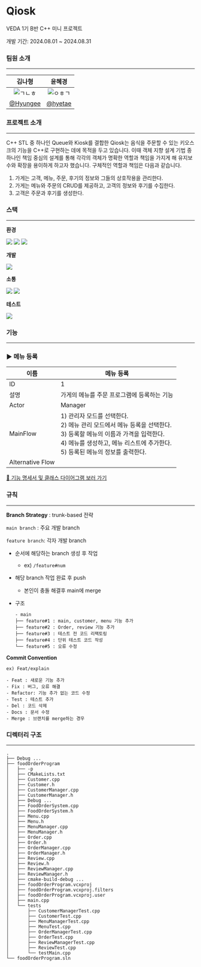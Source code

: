 # Qiosk

VEDA 1기 B반 C++ 미니 프로젝트

개발 기간: 2024.08.01 ~ 2024.08.31

### 팀원 소개

---

| 김나형 | 윤혜경 |
| :---: | :---: |
| ![ㄱㄴㅎ](https://github.com/user-attachments/assets/2d4c14bd-b8d1-45cb-a2db-2d0cec71a620) | ![ㅇㅎㄱ](https://github.com/user-attachments/assets/be47e77b-cb46-4f6a-b13a-2cce6bedb255) |
| [@Hyungee](https://github.com/Hyeongee) | [@hyetae](https://github.com/hyetae) |

### 프로젝트 소개

---

C++ STL 중 하나인 Queue와 Kiosk를 결합한 Qiosk는 음식을 주문할 수 있는 키오스크의 기능을 C++로 구현하는 데에 목적을 두고 있습니다. 이때 객체 지향 설계 기법 중 하나인 책임 중심의 설계를 통해 각각의 객체가 명확한 역할과 책임을 가지게 해 유지보수와 확장을 용이하게 하고자 했습니다. 구체적인 역할과 책임은 다음과 같습니다.

1. 가게는 고객, 메뉴, 주문, 후기의 정보와 그들의 상호작용을 관리한다.
2. 가게는 메뉴와 주문의 CRUD를 제공하고, 고객의 정보와 후기를 수집한다.
3. 고객은 주문과 후기를 생성한다.

### 스택

---

**환경**

<img src="https://img.shields.io/badge/cmake-064F8C?style=for-the-badge&logo=cmake&logoColor=white"> <img src="https://img.shields.io/badge/git-F05032?style=for-the-badge&logo=git&logoColor=white"> <img src="https://img.shields.io/badge/github-181717?style=for-the-badge&logo=github&logoColor=white">

**개발**

<img src="https://img.shields.io/badge/c++-00599C?style=for-the-badge&logo=c%2B%2B&logoColor=white">

**소통**

<img src="https://img.shields.io/badge/Slack-4A154B?style=for-the-badge&logo=slack&logoColor=FF007F"> <img src="https://img.shields.io/badge/Notion-000000?style=for-the-badge&logo=notion&logoColor=white">

**테스트**

<img src="https://img.shields.io/badge/Google-test-brightblue?style=for-the-badge&labelColor=brightgreen&logo=google">

### 기능

---

### ▶️ 메뉴 등록

| 이름 | 메뉴 등록 |
| --- | --- |
| ID | 1 |
| 설명 | 가게의 메뉴를 주문 프로그램에 등록하는 기능 |
| Actor | Manager |
| MainFlow | 1) 관리자 모드를 선택한다.<br>2) 메뉴 관리 모드에서 메뉴 등록을 선택한다.<br>3) 등록할 메뉴의 이름과 가격을 입력한다.<br>4) 메뉴를 생성하고, 메뉴 리스트에 추가한다.<br>5) 등록된 메뉴의 정보를 출력한다. |
| Alternative Flow |  |

[📑 기능 명세서 및 클래스 다이어그램 보러 가기](https://www.notion.so/7f9bd519db7343bea651d738657c3f4e?pvs=21)

### 규칙

---

**Branch Strategy** : trunk-based 전략

`main branch` : 주요 개발 branch

`feature branch`: 각자 개발 branch

- 순서에 해당하는 branch 생성 후 작업
    - ex) `/feature#num`
- 해당 branch 작업 완료 후 push
    - 본인이 충돌 해결후 main에 merge
- 구조
    
    ```
    - main
    ├── feature#1 : main, customer, menu 기능 추가
    ├── feature#2 : Order, review 기능 추가
    ├── feature#3 : 테스트 전 코드 리팩토링
    ├── feature#4 : 단위 테스트 코드 작성
    └── feature#5 : 오류 수정
    ```
    

**Commit Convention**

`ex) Feat/explain`

```
- Feat : 새로운 기능 추가
- Fix : 버그, 오류 해결
- Refactor: 기능 추가 없는 코드 수정
- Test : 테스트 추가
- Del : 코드 삭제
- Docs : 문서 수정
- Merge : 브랜치를 merge하는 경우
```

### 디렉터리 구조

---

```
.
├── Debug ...
├── foodOrderProgram
│   ├── -p
│   ├── CMakeLists.txt
│   ├── Customer.cpp
│   ├── Customer.h
│   ├── CustomerManager.cpp
│   ├── CustomerManager.h
│   ├── Debug ...
│   ├── FoodOrderSystem.cpp
│   ├── FoodOrderSystem.h
│   ├── Menu.cpp
│   ├── Menu.h
│   ├── MenuManager.cpp
│   ├── MenuManager.h
│   ├── Order.cpp
│   ├── Order.h
│   ├── OrderManager.cpp
│   ├── OrderManager.h
│   ├── Review.cpp
│   ├── Review.h
│   ├── ReviewManager.cpp
│   ├── ReviewManager.h
│   ├── cmake-build-debug ...
│   ├── foodOrderProgram.vcxproj
│   ├── foodOrderProgram.vcxproj.filters
│   ├── foodOrderProgram.vcxproj.user
│   ├── main.cpp
│   └── tests
│       ├── CustomerManagerTest.cpp
│       ├── CustomerTest.cpp
│       ├── MenuManagerTest.cpp
│       ├── MenuTest.cpp
│       ├── OrderManagerTest.cpp
│       ├── OrderTest.cpp
│       ├── ReviewManagerTest.cpp
│       ├── ReviewTest.cpp
│       └── testMain.cpp
└── foodOrderProgram.sln
```

